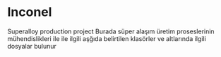 # Inconel
Superalloy production project
Burada süper alaşım üretim proseslerinin mühendislikleri ile ile ilgili aşğıda belirtilen klasörler ve altlarında ilgili dosyalar bulunur
